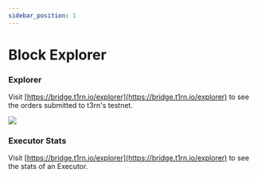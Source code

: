 ```yaml
---
sidebar_position: 1
---
```


# Block Explorer

### Explorer

Visit [https://bridge.t1rn.io/explorer](https://bridge.t1rn.io/explorer) to see the orders submitted to t3rn's testnet.

<img src="/img/t1rn-explorer.png"/>

### Executor Stats

Visit [https://bridge.t1rn.io/explorer](https://bridge.t1rn.io/explorer) to see the stats of an Executor.
